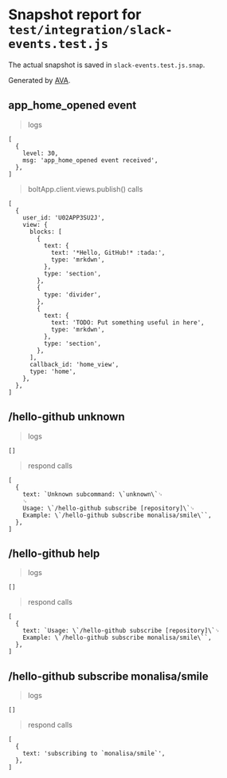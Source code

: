 # Snapshot report for `test/integration/slack-events.test.js`

The actual snapshot is saved in `slack-events.test.js.snap`.

Generated by [AVA](https://avajs.dev).

## app_home_opened event

> logs

    [
      {
        level: 30,
        msg: 'app_home_opened event received',
      },
    ]

> boltApp.client.views.publish() calls

    [
      {
        user_id: 'U02APP3SU2J',
        view: {
          blocks: [
            {
              text: {
                text: '*Hello, GitHub!* :tada:',
                type: 'mrkdwn',
              },
              type: 'section',
            },
            {
              type: 'divider',
            },
            {
              text: {
                text: 'TODO: Put something useful in here',
                type: 'mrkdwn',
              },
              type: 'section',
            },
          ],
          callback_id: 'home_view',
          type: 'home',
        },
      },
    ]

## /hello-github unknown

> logs

    []

> respond calls

    [
      {
        text: `Unknown subcommand: \`unknown\`␊
        ␊
        Usage: \`/hello-github subscribe [repository]\`␊
        Example: \`/hello-github subscribe monalisa/smile\``,
      },
    ]

## /hello-github help

> logs

    []

> respond calls

    [
      {
        text: `Usage: \`/hello-github subscribe [repository]\`␊
        Example: \`/hello-github subscribe monalisa/smile\``,
      },
    ]

## /hello-github subscribe monalisa/smile

> logs

    []

> respond calls

    [
      {
        text: 'subscribing to `monalisa/smile`',
      },
    ]
